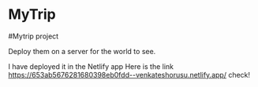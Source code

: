 # MyTrip 

#Mytrip project

Deploy them on a server for the world to see.

I have deployed it in the Netlify app Here is the link https://653ab5676281680398eb0fdd--venkateshorusu.netlify.app/ check!

